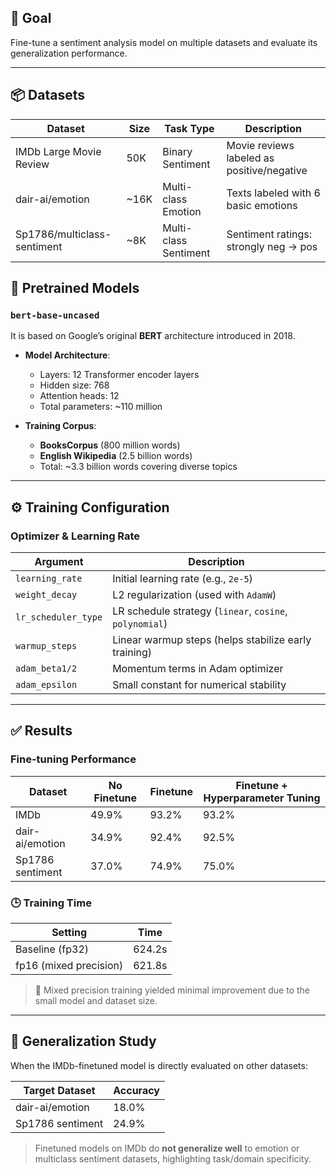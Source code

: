 ## 🎯 Goal

Fine-tune a sentiment analysis model on multiple datasets and evaluate its generalization performance.

---

## 📦 Datasets

| Dataset                     | Size  | Task Type             | Description                                |
| --------------------------- | ----- | --------------------- | ------------------------------------------ |
| IMDb Large Movie Review     | 50K   | Binary Sentiment      | Movie reviews labeled as positive/negative |
| dair-ai/emotion             | \~16K | Multi-class Emotion   | Texts labeled with 6 basic emotions        |
| Sp1786/multiclass-sentiment | \~8K  | Multi-class Sentiment | Sentiment ratings: strongly neg → pos      |

## 🔧 Pretrained Models

### `bert-base-uncased`

It is based on Google’s original **BERT** architecture introduced in 2018.

* **Model Architecture**:

  * Layers: 12 Transformer encoder layers
  * Hidden size: 768
  * Attention heads: 12
  * Total parameters: \~110 million

* **Training Corpus**:

  * **BooksCorpus** (800 million words)
  * **English Wikipedia** (2.5 billion words)
  * Total: \~3.3 billion words covering diverse topics

---

## ⚙️ Training Configuration

### Optimizer & Learning Rate

| Argument            | Description                                             |
| ------------------- | ------------------------------------------------------- |
| `learning_rate`     | Initial learning rate (e.g., `2e-5`)                    |
| `weight_decay`      | L2 regularization (used with `AdamW`)                   |
| `lr_scheduler_type` | LR schedule strategy (`linear`, `cosine`, `polynomial`) |
| `warmup_steps`      | Linear warmup steps (helps stabilize early training)    |
| `adam_beta1/2`      | Momentum terms in Adam optimizer                        |
| `adam_epsilon`      | Small constant for numerical stability                  |

---

## ✅ Results

### Fine-tuning Performance

| Dataset          | No Finetune | Finetune | Finetune + Hyperparameter Tuning |
| ---------------- | ----------- | -------- | -------------------------------- |
| IMDb             | 49.9%       | 93.2%    | 93.2%                            |
| dair-ai/emotion  | 34.9%       | 92.4%    | 92.5%                            |
| Sp1786 sentiment | 37.0%       | 74.9%    | 75.0%                            |

### 🕒 Training Time

| Setting                | Time   |
| ---------------------- | ------ |
| Baseline (fp32)        | 624.2s   |
| fp16 (mixed precision) | 621.8s |

> 📝 Mixed precision training yielded minimal improvement due to the small model and dataset size.

---

## 🔄 Generalization Study

When the IMDb-finetuned model is directly evaluated on other datasets:

| Target Dataset   | Accuracy |
| ---------------- | -------- |
| dair-ai/emotion  | 18.0%    |
| Sp1786 sentiment | 24.9%    |

> Finetuned models on IMDb do **not generalize well** to emotion or multiclass sentiment datasets, highlighting task/domain specificity.
